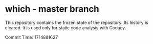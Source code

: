 # which - master branch

This repository contains the frozen state of the repository.
Its history is cleared. It is used only for static code
analysis with Codacy.

Commit Time: 1714881627